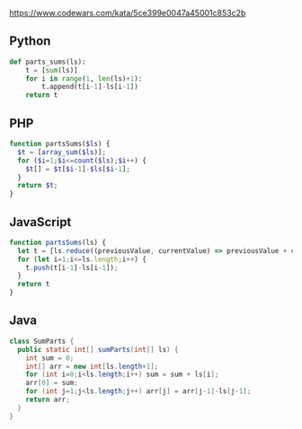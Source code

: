https://www.codewars.com/kata/5ce399e0047a45001c853c2b

## Python
```python
def parts_sums(ls):
    t = [sum(ls)]
    for i in range(1, len(ls)+1):
        t.append(t[i-1]-ls[i-1])
    return t
```

## PHP
```php
function partsSums($ls) {
  $t = [array_sum($ls)];
  for ($i=1;$i<=count($ls);$i++) {
    $t[] = $t[$i-1]-$ls[$i-1];
  }
  return $t;
}
```

## JavaScript
```js
function partsSums(ls) {
  let t = [ls.reduce((previousValue, currentValue) => previousValue + currentValue, 0)];
  for (let i=1;i<=ls.length;i++) {
    t.push(t[i-1]-ls[i-1]);
  }
  return t
}
```

## Java
```java
class SumParts {
  public static int[] sumParts(int[] ls) {
    int sum = 0;
    int[] arr = new int[ls.length+1];
    for (int i=0;i<ls.length;i++) sum = sum + ls[i];
    arr[0] = sum;
    for (int j=1;j<ls.length;j++) arr[j] = arr[j-1]-ls[j-1];
    return arr;
  }
}
```